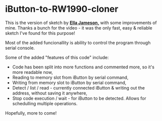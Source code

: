 # iButton-to-RW1990-cloner
This is the version of sketch by [**Ella Jameson,**](https://www.youtube.com/watch?v=gkU5b4hSm94) with some improvements of mine. Thanks a bunch for the video - it was the only fast, easy & reliable sketch I've found for this purpose!


Most of the added funcionallity is ability to control the program through serial console.


Some of the added "features of this code" include: 
* Code has been split into more functions and commented more, so it's more readable now, 
* Reading to memory slot from iButton by serial command,
* Writing from memory slot to iButton by serial command,
* Detect / list / read - currently connected iButton & writing out the address, without saving it anywhere,
* Stop code execution / wait - for iButton to be detected. Allows for schedulling multiple operations.


Hopefully, more to come!
